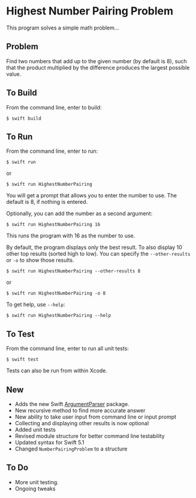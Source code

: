 #  Highest Number Pairing Problem
This program solves a simple math problem...

## Problem
Find two numbers that add up to the given number (by default is 8), such that the product multiplied by the difference produces the largest possible value.

## To Build
From the command line, enter to build:

`$ swift build`

## To Run

From the command line, enter to run:

`$ swift run`

or

`$ swift run HighestNumberPairing`

You will get a prompt that allows you to enter the number to use. The default is 8, if nothing is entered.

Optionally, you can add the number as a second argument:

`$ swift run HighestNumberPairing 16`

This runs the program with 16 as the number to use.

By default, the program displays only the best result. To also display 10 other top results (sorted high to low). You can specify the `--other-results` or `-o` to show those results.

`$ swift run HighestNumberPairing --other-results 8`

or

`$ swift run HighestNumberPairing -o 8`

To get help, use `--help`:

`$ swift run HighestNumberPairing --help`

## To Test

From the command line, enter to run all unit tests:

`$ swift test`

Tests can also be run from within Xcode.


## New
- Adds the new Swift [ArgumentParser](https://github.com/apple/swift-argument-parser) package.
- New recursive method to find more accurate answer
- New ability to take user input from command line or input prompt
- Collecting and displaying other results is now optional
- Added unit tests
- Revised module structure for better command line testability
- Updated syntax for Swift 5.1
- Changed `NumberPairingProblem` to a structure


## To Do
- More unit testing.
- Ongoing tweaks
